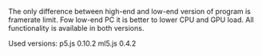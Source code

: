 The only difference between high-end and low-end version of program is framerate limit. 
Fow low-end PC it is better to lower CPU and GPU load. All functionality is available in both versions.

Used versions:
p5.js 0.10.2
ml5.js 0.4.2